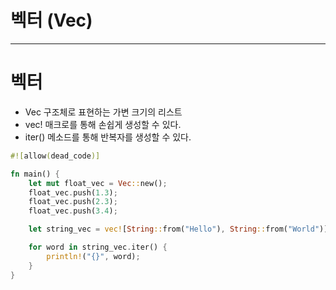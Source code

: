 # 벡터 (Vec)

---

# 벡터

- Vec 구조체로 표현하는 가변 크기의 리스트
- vec! 매크로를 통해 손쉽게 생성할 수 있다.
- iter() 메소드를 통해 반복자를 생성할 수 있다.

```rust
#![allow(dead_code)]

fn main() {
    let mut float_vec = Vec::new();
    float_vec.push(1.3);
    float_vec.push(2.3);
    float_vec.push(3.4);

    let string_vec = vec![String::from("Hello"), String::from("World")];

    for word in string_vec.iter() {
        println!("{}", word);
    }
}
```
